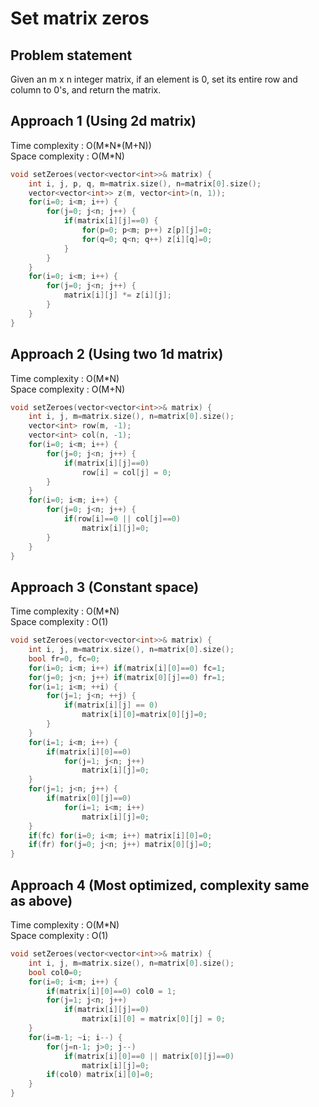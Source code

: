 # Set matrix zeros

## Problem statement

Given an m x n integer matrix, if an element is 0, set its entire row and column to 0's, and return the matrix.

## Approach 1 (Using 2d matrix)

Time complexity : O(M\*N\*(M+N))  
Space complexity : O(M\*N)

```cpp
void setZeroes(vector<vector<int>>& matrix) {
    int i, j, p, q, m=matrix.size(), n=matrix[0].size();
    vector<vector<int>> z(m, vector<int>(n, 1));
    for(i=0; i<m; i++) {
        for(j=0; j<n; j++) {
            if(matrix[i][j]==0) {
                for(p=0; p<m; p++) z[p][j]=0;
                for(q=0; q<n; q++) z[i][q]=0;
            }
        }
    }
    for(i=0; i<m; i++) {
        for(j=0; j<n; j++) {
            matrix[i][j] *= z[i][j];
        }
    }
}
```

## Approach 2 (Using two 1d matrix)

Time complexity : O(M\*N)  
Space complexity : O(M+N)

```cpp
void setZeroes(vector<vector<int>>& matrix) {
    int i, j, m=matrix.size(), n=matrix[0].size();
    vector<int> row(m, -1);
    vector<int> col(n, -1);
    for(i=0; i<m; i++) {
        for(j=0; j<n; j++) {
            if(matrix[i][j]==0)
                row[i] = col[j] = 0;
        }
    }
    for(i=0; i<m; i++) {
        for(j=0; j<n; j++) {
            if(row[i]==0 || col[j]==0)
                matrix[i][j]=0;
        }
    }
}
```

## Approach 3 (Constant space)

Time complexity : O(M\*N)  
Space complexity : O(1)

```cpp
void setZeroes(vector<vector<int>>& matrix) {
    int i, j, m=matrix.size(), n=matrix[0].size();
    bool fr=0, fc=0;
    for(i=0; i<m; i++) if(matrix[i][0]==0) fc=1;
    for(j=0; j<n; j++) if(matrix[0][j]==0) fr=1;
    for(i=1; i<m; ++i) {
        for(j=1; j<n; ++j) {
            if(matrix[i][j] == 0)
                matrix[i][0]=matrix[0][j]=0;
        }
    }
    for(i=1; i<m; i++) {
        if(matrix[i][0]==0)
            for(j=1; j<n; j++)
                matrix[i][j]=0;
    }
    for(j=1; j<n; j++) {
        if(matrix[0][j]==0)
            for(i=1; i<m; i++)
                matrix[i][j]=0;
    }
    if(fc) for(i=0; i<m; i++) matrix[i][0]=0;
    if(fr) for(j=0; j<n; j++) matrix[0][j]=0;
}
```

## Approach 4 (Most optimized, complexity same as above)

Time complexity : O(M\*N)  
Space complexity : O(1)

```cpp
void setZeroes(vector<vector<int>>& matrix) {
    int i, j, m=matrix.size(), n=matrix[0].size();
    bool col0=0;
    for(i=0; i<m; i++) {
        if(matrix[i][0]==0) col0 = 1;
        for(j=1; j<n; j++)
            if(matrix[i][j]==0)
                matrix[i][0] = matrix[0][j] = 0;
    }
    for(i=m-1; ~i; i--) {
        for(j=n-1; j>0; j--)
            if(matrix[i][0]==0 || matrix[0][j]==0)
                matrix[i][j]=0;
        if(col0) matrix[i][0]=0;
    }
}
```